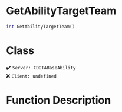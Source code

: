 # GetAbilityTargetTeam
```lua
int GetAbilityTargetTeam()
```
# Class
✔️ `Server: CDOTABaseAbility`  
❌ `Client: undefined`  

# Function Description

